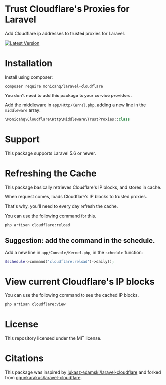 # Trust Cloudflare's Proxies for Laravel

Add Cloudflare ip addresses to trusted proxies for Laravel.

[![Latest Version](https://img.shields.io/packagist/v/monicahq/laravel-cloudflare.svg?style=flat-square)](https://github.com/monicahq/laravel-cloudflare/releases)


# Installation

Install using composer:
```
composer require monicahq/laravel-cloudflare
```

You don't need to add this package to your service providers.

Add the middleware in `app/Http/Kernel.php`, adding a new line in the `middleware` array:

```php
\Monicahq\Cloudflare\Http\Middleware\TrustProxies::class
```

# Support

This package supports Laravel 5.6 or newer.

# Refreshing the Cache

This package basically retrieves Cloudflare's IP blocks, and stores in cache.

When request comes, loads Cloudflare's IP blocks to trusted proxies.

That's why, you'll need to every day refresh the cache.

You can use the following command for this.

```sh
php artisan cloudflare:reload
```

## Suggestion: add the command in the schedule.

Add a new line in `app/Console/Kernel.php`, in the `schedule` function:

```php
$schedule->command('cloudflare:reload')->daily();
```


# View current Cloudflare's IP blocks

You can use the following command to see the cached IP blocks.

```sh
php artisan cloudflare:view
```

# License

This repository licensed under the MIT license.

# Citations

This package was inspired by [lukasz-adamski/laravel-cloudflare][1] and forked from [ogunkarakus/laravel-cloudflare][2].

[1]: https://github.com/lukasz-adamski/laravel-cloudflare
[2]: https://github.com/ogunkarakus/laravel-cloudflare

